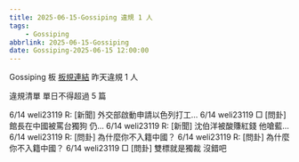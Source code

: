 ```yaml
---
title: 2025-06-15-Gossiping 違規 1 人
tags:
    - Gossiping
abbrlink: 2025-06-15-Gossiping
date: Gossiping-2025-06-15 12:00:00
---
```

Gossiping 板 [板規連結](https://www.ptt.cc/bbs/Gossiping/M.1637425085.A.07D.html)
昨天違規 1 人
<!-- more -->

違規清單
單日不得超過 5 篇

6/14 weli23119 R: [新聞] 外交部啟動申請以色列打工…
6/14 weli23119 □ [問卦] 館長在中國被罵台獨狗 仍…
6/14 weli23119 R: [新聞] 沈伯洋被酸賺紅錢 他嗆藍…
6/14 weli23119 R: [問卦] 為什麼你不入籍中國？
6/14 weli23119 R: [問卦] 為什麼你不入籍中國？
6/14 weli23119 □ [問卦] 雙標就是獨裁 沒錯吧